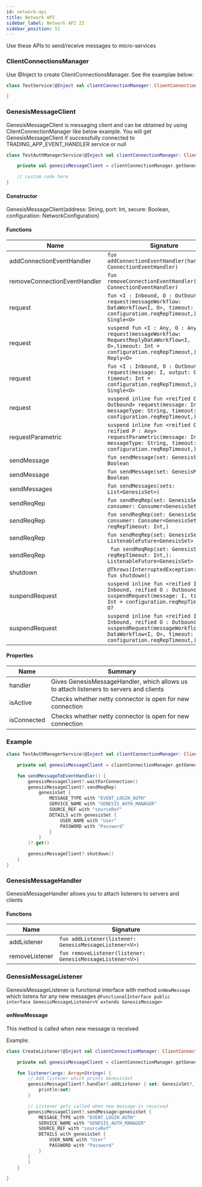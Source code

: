 ```yaml
---
id: network-api
title: Network API
sidebar_label: Network API ZZ
sidebar_position: 51
---
```


Use these APIs to send/receive messages to micro-services

### ClientConnectionsManager

Use @Inject to create ClientConnectionsManager. See the examplae below:

```kotlin
class TestService(@Inject val clientConnectionManager: ClientConnectionsManager) {

}
```

### GenesisMessageClient
GenesisMessageClient is messaging client and can be obtained by using ClientConnectionManager like below example. 
You will get GenesisMessageClient if successfully connected to TRADING_APP_EVENT_HANDLER service or null

```kotlin
class TestAuthManagerService(@Inject val clientConnectionManager: ClientConnectionsManager) {

    private val genesisMessageClient = clientConnectionManager.getGenesisMessageClient("GENESIS_AUTH_MANAGER")

    // custom code here
}
```

#### Constructor

GenesisMessageClient(address: String, port: Int, secure: Boolean, configuration: NetworkConfiguration)

#### Functions

| Name | Signature |
| --- | --- |
| addConnectionEventHandler | `fun addConnectionEventHandler(handler: ConnectionEventHandler)` |
| removeConnectionEventHandler | `fun removeConnectionEventHandler(handler: ConnectionEventHandler)` |
| request | `fun <I : Inbound, O : Outbound> request(messageWorkflow: DataWorkflow<I, O>, timeout: Int = configuration.reqRepTimeout,): Single<O>` |
| request | `suspend fun <I : Any, O : Any> request(messageWorkflow: RequestReplyDataWorkflow<I, O>,timeout: Int = configuration.reqRepTimeout,): Reply<O>` |
| request | `fun <I : Inbound, O : Outbound> request(message: I, output: Class<O>, timeout: Int = configuration.reqRepTimeout,): Single<O>` |
| request | `suspend inline fun <reified O : Outbound> request(message: Inbound, messageType: String, timeout: Int = configuration.reqRepTimeout,): O` |
| requestParametric | `suspend inline fun <reified O, reified P : Any> requestParametric(message: Inbound, messageType: String, timeout: Int = configuration.reqRepTimeout,):` |
| sendMessage | `fun sendMessage(set: GenesisSet): Boolean` |
| sendMessage | `fun sendMessage(set: GenesisMessage): Boolean` |
| sendMessages | `fun sendMessages(sets: List<GenesisSet>)` |
| sendReqRep | `fun sendReqRep(set: GenesisSet, consumer: Consumer<GenesisSet>)` |
| sendReqRep | `fun sendReqRep(set: GenesisSet, consumer: Consumer<GenesisSet>, reqRepTimeout: Int,)` |
| sendReqRep | `fun sendReqRep(set: GenesisSet): ListenableFuture<GenesisSet>` |
| sendReqRep | ` fun sendReqRep(set: GenesisSet, reqRepTimeout: Int,): ListenableFuture<GenesisSet>` |
| shutdown | `@Throws(InterruptedException::class) fun shutdown()` |
| suspendRequest | `suspend inline fun <reified I : Inbound, reified O : Outbound> suspendRequest(message: I, timeout: Int = configuration.reqRepTimeout,): O?` |
| suspendRequest | `suspend inline fun <reified I : Inbound, reified O : Outbound> suspendRequest(messageWorkflow: DataWorkflow<I, O>, timeout: Int = configuration.reqRepTimeout,): O?` |

#### Properties

| Name | Summary |
|---|---|
| handler | Gives GenesisMessageHandler, which allows us to attach listeners to servers and clients |
| isActive | Checks whether netty connector is open for new connection |
| isConnected | Checks whether netty connector is open for new connection |

### Example

```kotlin
class TestAuthManagerService(@Inject val clientConnectionManager: ClientConnectionsManager) {

    private val genesisMessageClient = clientConnectionManager.getGenesisMessageClient("GENESIS_AUTH_MANAGER")

    fun sendMessageToEventHandler() {
        genesisMessageClient?.waitForConnection()
        genesisMessageClient?.sendReqRep(
            genesisSet {
                MESSAGE_TYPE with "EVENT_LOGIN_AUTH"
                SERVICE_NAME with "GENESIS_AUTH_MANAGER"
                SOURCE_REF with "sourceRef"
                DETAILS with genesisSet {
                    USER_NAME with "User"
                    PASSWORD with "Password"
                }
            }
        )?.get()

        genesisMessageClient?.shutdown()
    }
}
```

### GenesisMessageHandler

GenesisMessageHandler allows you to attach listeners to servers and clients

#### Functions

| Name | Signature |
| --- | --- |
| addListener | `fun addListener(listener: GenesisMessageListener<V>)` |
| removeListener | `fun removeListener(listener: GenesisMessageListener<V>)` |

### GenesisMessageListener

GenesisMessageListener is functional interface with method `onNewMessage` which listens for any new messages
`@FunctionalInterface
public interface GenesisMessageListener<V extends GenesisMessage>`

#### onNewMessage

This method is called when new message is received

Example:

```kotlin
class CreateListener(@Inject val clientConnectionManager: ClientConnectionsManager) {

    private val genesisMessageClient = clientConnectionManager.getGenesisMessageClient("GENESIS_AUTH_MANAGER")

    fun listener(args: Array<String>) {
        // Add listener which prints GenesisSet
        genesisMessageClient?.handler?.addListener { set: GenesisSet?, channel: GenesisChannel? ->
            println(set)
        }

        // Listener gets called when new message is received
        genesisMessageClient?.sendMessage(genesisSet {
            MESSAGE_TYPE with "EVENT_LOGIN_AUTH"
            SERVICE_NAME with "GENESIS_AUTH_MANAGER"
            SOURCE_REF with "sourceRef"
            DETAILS with genesisSet {
                USER_NAME with "User"
                PASSWORD with "Password"
            }
        }
        )
    }

}
```